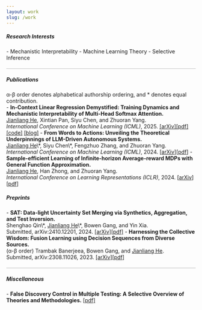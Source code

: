 ```yaml
---
layout: work
slug: /work
---
```

<h5> Research Interests</h5>
- Mechanistic Interpretability
- Machine Learning Theory 
- Selective Inference

<hr style="height:1px;opacity:0.3;color:gray;margin:20px 0px 15px 0px">

<h5> Publications</h5>
α-β order denotes alphabetical authorship ordering, and * denotes equal contribution. <br>
- <b>In-Context Linear Regression Demystified: Training Dynamics and Mechanistic Interpretability of Multi-Head Softmax Attention.</b><br>
 <u>Jianliang He</u>, Xintian Pan, Siyu Chen, and Zhuoran Yang.<br>
  <i>International Conference on Machine Learning (ICML)</i>, 2025. <a href="https://arxiv.org/abs/2503.12734">[arXiv]</a><a href="https://arxiv.org/pdf/2503.12734">[pdf]</a> <a href="https://github.com/XintianPan/ICL_linear">[code]</a> <a href="https://y-agent.github.io/posts/in_context_regression/">[blog]</a>
- <b>From Words to Actions: Unveiling the Theoretical Underpinnings of LLM-Driven Autonomous Systems.</b><br>
  <u>Jianliang He</u>\*, Siyu Chen\*, Fengzhuo Zhang, and Zhuoran Yang.<br> 
  <i>International Conference on Machine Learning (ICML)</i>, 2024. [<a href="https://arxiv.org/abs/2405.19883">arXiv</a>][<a href="https://arxiv.org/pdf/2405.19883">pdf</a>]
- <b>Sample-efficient Learning of Infinite-horizon Average-reward MDPs with General Function Approximation.</b><br>
  <u>Jianliang He</u>, Han Zhong, and Zhuoran Yang.<br>
  <i>International Conference on Learning Representations (ICLR)</i>, 2024. [<a href="https://arxiv.org/abs/2404.12648">arXiv</a>][<a href="https://arxiv.org/pdf/2404.12648">pdf</a>]

<h5> Preprints</h5>
- <b>SAT: Data-light Uncertainty Set Merging via Synthetics, Aggregation, and Test Inversion.</b><br>
 Shenghao Qin\*, <u>Jianliang He</u>\*, Bowen Gang, and Yin Xia.<br>
  Submitted, arXiv:2410.12201, 2024. <a href="https://arxiv.org/abs/2410.12201">[arXiv]</a><a href="https://arxiv.org/pdf/2410.12201">[pdf]</a>
- <b>Harnessing the Collective Wisdom: Fusion Learning using Decision Sequences from Diverse Sources.</b><br>
  (α-β order) Trambak Banerjeea, Bowen Gang, and <u>Jianliang He</u>.<br>
  Submitted, arXiv:2308.11026, 2023. <a href="https://arxiv.org/abs/2308.11026">[arXiv]</a><a href="https://arxiv.org/pdf/2308.11026">[pdf]</a>


<hr style="height:1px;opacity:0.3;color:gray;margin:20px 0px 15px 0px">

<h5> Miscellaneous</h5>
- <b>False Discovery Control in Multiple Testing: A Selective Overview of Theories and Methodologies.</b> 
  <a href="assets/files/Selective_overview_MT.pdf">[pdf]</a>

